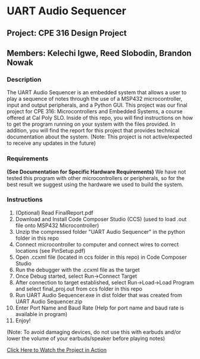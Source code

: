 # UART Audio Sequencer
## Project: CPE 316 Design Project
## Members: Kelechi Igwe, Reed Slobodin, Brandon Nowak
 
### Description
The UART Audio Sequencer is an embedded system that allows a user to play a sequence of notes through the use of a MSP432 microcontroller, input and output peripherals, and a Python GUI. This project was our final project for CPE 316: Microcontrollers and Embedded Systems, a course offered at Cal Poly SLO. Inside of this repo, you will find instructions on how to get the program running on your system with the files provided. In addition, you will find the report for this project that provides technical documentation about the system. (Note: This project is not active/expected to receive any updates in the future)

### Requirements
**(See Documentation for Specific Hardware Requirements)**
We have not tested this program with other microcontrollers or peripherals, so for the best result we suggest using the hardware we used to build the system.

### Instructions
1) (Optional) Read FinalReport.pdf
2) Download and Install Code Composer Studio (CCS) (used to load .out file onto MSP432 Microcontroller)
3) Unzip the compressed folder "UART Audio Sequencer" in the python folder in this repo
4) Connect microcontroller to computer and connect wires to correct locations (see PinSetup.pdf)
5) Open .ccxml file (located in ccs folder in this repo) in Code Composer Studio
6) Run the debugger with the .ccxml file as the target
7) Once Debug started, select Run->Connect Target
8) After connection to target established, select Run->Load->Load Program and select final_proj.out from ccs folder in this repo
9) Run UART Audio Sequencer.exe in dist folder that was created from UART Audio Sequencer.zip
10) Enter Port Name and Baud Rate (Help for port name and baud rate is available in program)
11) Enjoy!

(Note: To avoid damaging devices, do not use this with earbuds and/or lower the volume of your earbuds/speaker before playing notes)

[Click Here to Watch the Project in Action](https://youtu.be/EbFI5m8fllU)
